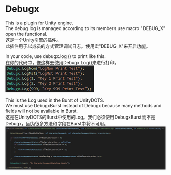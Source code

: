 # Debugx
This is a plugin for Unity engine.<br />
The debug log is managed according to its members.use macro "DEBUG_X" open the functional.<br />
这是一个Unity引擎的插件。<br />
此插件用于以成员的方式管理调试日志。使用宏"DEBUG_X"来开启功能。<br />

In your code, use debugx.log () to print like this.<br />
在你的代码中，像这样去使用Debugx.Log()来进行打印。<br />
![Debugx代码](./Docs/DebugxCode.png)

This is the Log used in the Burst of UnityDOTS. <br />
We must use DebugxBurst instead of Debugx because many methods and fields will not be available in Burst.<br />
这是在UnityDOTS的Burst中使用的Log。我们必须使用DebugxBurst而不是Debugx，因为很多方法和字段在Burst中将不可用。<br />
![DebugxBurst代码](./Docs/DebugxBurst.png)
